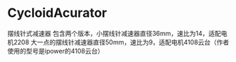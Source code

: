 # CycloidAcurator
摆线针式减速器
包含两个版本，小摆线针减速器直径36mm，速比为14，适配电机2208
大一点的摆线针减速器直径50mm，速比为9，适配电机4108云台（作者使用的型号是ipower的4108云台）

